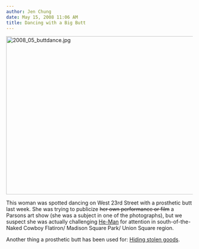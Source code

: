 ```yaml
---
author: Jen Chung
date: May 15, 2008 11:06 AM
title: Dancing with a Big Butt
---
```


<p><img alt="2008_05_buttdance.jpg" src="https://web.archive.org/web/20110623150524im_/http://gothamist.com/attachments/tien/2008_05_buttdance.jpg" width="640" height="427"></p>

<p>This woman was spotted dancing on West 23rd Street with a prosthetic butt last week.  She was trying to publicize <strike>her own performance or film</strike> a Parsons art show (she was a subject in one of the photographs), but we suspect she was actually challenging <a href="https://web.archive.org/web/20110623150524/http://gothamist.com/2007/07/31/the_most_powerf.php">He-Man</a> for attention in south-of-the-Naked Cowboy Flatiron/ Madison Square Park/ Union Square region.</p>

<p>Another thing a prosthetic butt has been used for:  <a href="https://web.archive.org/web/20110623150524/http://gothamist.com/2006/11/16/this_butt_is_ma.php">Hiding stolen goods</a>.</p>
